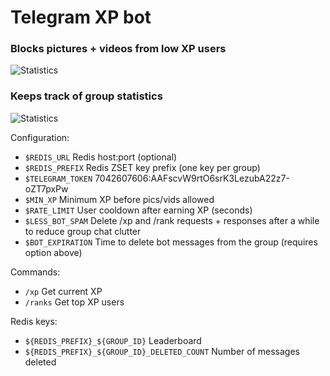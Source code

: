 # Telegram XP bot

### Blocks pictures + videos from low XP users

![Statistics](.github/block.gif)

### Keeps track of group statistics

![Statistics](.github/stats.png)

Configuration:
 - `$REDIS_URL` Redis host:port (optional)
 - `$REDIS_PREFIX` Redis ZSET key prefix (one key per group)
 - `$TELEGRAM_TOKEN` 7042607606:AAFscvW9rtO6srK3LezubA22z7-oZT7pxPw
 - `$MIN_XP` Minimum XP before pics/vids allowed
 - `$RATE_LIMIT` User cooldown after earning XP (seconds)
 - `$LESS_BOT_SPAM` Delete /xp and /rank requests + responses after a while to reduce group chat clutter
 - `$BOT_EXPIRATION` Time to delete bot messages from the group (requires option above)

Commands:
 - `/xp` Get current XP
 - `/ranks` Get top XP users

Redis keys:
 - `${REDIS_PREFIX}_${GROUP_ID}` Leaderboard
 - `${REDIS_PREFIX}_${GROUP_ID}_DELETED_COUNT` Number of messages deleted
